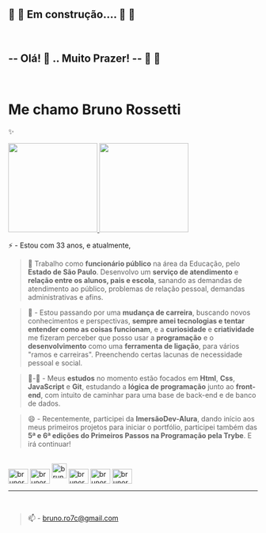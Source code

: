 ## 🚧 🚧 Em construção.... 🚧 🚧 
<br>

## **-- Olá!** 👋 ..  **Muito Prazer! --** 🤗 🤝
<br>

# **Me chamo Bruno Rossetti**<br>

 ✨
<div>
    <a href="https://github.com/brunoro7/github-readme-stats">
        <img height="180vh"  src="https://github-readme-stats.vercel.app/api?username=brunoro7&count_private=true&show_icons=true&theme=tokyonight" />
        <img height="180vh"  src="https://github-readme-stats.vercel.app/api/top-langs/?username=brunoro7&count_private=true&theme=tokyonight" />
    </a>
</div>

⚡ - Estou com 33 anos, e atualmente, <br>
> 🔭 Trabalho como **funcionário público**  na área da Educação, pelo **Estado de São Paulo**.
Desenvolvo um **serviço de atendimento** e **relação entre os alunos, pais e escola**, sanando as demandas de atendimento ao público, problemas de relação pessoal, demandas administrativas e afins.

> 💬 - Estou passando por uma **mudança de carreira**, buscando novos conhecimentos e perspectivas, **sempre amei tecnologias e tentar entender como as coisas funcionam**, e a **curiosidade** e **criatividade** me fizeram perceber que posso usar a **programação** e o **desenvolvimento** como uma **ferramenta de ligação**, para vários "ramos e carreiras". Preenchendo certas lacunas de necessidade pessoal e social.<br>

> 👯-🌱 - Meus **estudos** no momento estão focados em **Html**, **Css**, **JavaScript** e **Git**, estudando a **lógica de programação** junto ao **front-end**, com intuito de caminhar para uma base de back-end e de banco de dados.<br>

> 😄 - Recentemente, participei da **ImersãoDev-Alura**, dando início aos meus primeiros projetos para iniciar o portfólio, participei também das **5ª e 6ª edições do Primeiros Passos na Programação pela Trybe**. E irá continuar!

<br>
<div style="display: inline_block">
    <img align="center" alt="brunoro7-html5" height="30vh" width="40vh" src="https://cdn.jsdelivr.net/gh/devicons/devicon/icons/html5/html5-original-wordmark.svg" />
    <img align="center" alt="brunoro7-css" height="30vh" width="40vh" src="https://cdn.jsdelivr.net/gh/devicons/devicon/icons/css3/css3-original-wordmark.svg" />
    <img width="30vh" alt="brunoro7-javascript" height="30vh" src="https://cdn.jsdelivr.net/gh/devicons/devicon/icons/javascript/javascript-original.svg" />    
    <img align="center" alt="brunoro7-github" height="30vh" width="40vh" src="https://cdn.jsdelivr.net/gh/devicons/devicon/icons/github/github-original-wordmark.svg" />    
    <img align="center" alt="brunoro7-git" height="30vh" width="40vh" src="https://cdn.jsdelivr.net/gh/devicons/devicon/icons/git/git-original-wordmark.svg" />    
    <img align="center" alt="brunoro7-linux" height="30vh" width="40vh" src="https://cdn.jsdelivr.net/gh/devicons/devicon/icons/linux/linux-original.svg" />
</div>

---
<br>

> 📫 - bruno.ro7c@gmail.com
